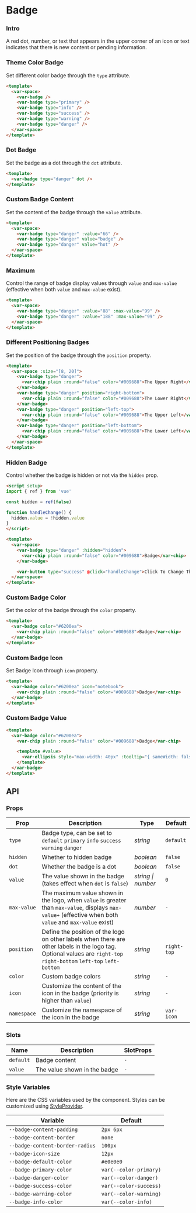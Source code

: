 # Badge

### Intro

A red dot, number, or text that appears in the upper corner of an icon or text indicates that there is new content or pending information.

### Theme Color Badge

Set different color badge through the `type` attribute.

```html
<template>
  <var-space>
    <var-badge />
    <var-badge type="primary" />
    <var-badge type="info" />
    <var-badge type="success" />
    <var-badge type="warning" />
    <var-badge type="danger" />
  </var-space>
</template>
```

### Dot Badge

Set the badge as a dot through the `dot` attribute.

```html
<template>
  <var-badge type="danger" dot />
</template>
```
### Custom Badge Content

Set the content of the badge through the `value` attribute.

```html
<template>
  <var-space>
    <var-badge type="danger" :value="66" />
    <var-badge type="danger" value="badge" />
    <var-badge type="danger" value="hot" />
  </var-space>
</template>
```
### Maximum

Control the range of badge display values through `value` and `max-value` (effective when both `value` and `max-value` exist).

```html
<template>
  <var-space>
    <var-badge type="danger" :value="88" :max-value="99" />
    <var-badge type="danger" :value="188" :max-value="99" />
  </var-space>
</template>
```

### Different Positioning Badges

Set the position of the badge through the `position` property.

```html
<template>
  <var-space :size="[8, 20]">
    <var-badge type="danger">
      <var-chip plain :round="false" color="#009688">The Upper Right</var-chip>
    </var-badge>
    <var-badge type="danger" position="right-bottom">
      <var-chip plain :round="false" color="#009688">The Lower Right</var-chip>
    </var-badge>
    <var-badge type="danger" position="left-top">
      <var-chip plain :round="false" color="#009688">The Upper Left</var-chip>
    </var-badge>
    <var-badge type="danger" position="left-bottom">
      <var-chip plain :round="false" color="#009688">The Lower Left</var-chip>
    </var-badge>
  </var-space>
</template>
```

### Hidden Badge

Control whether the badge is hidden or not via the `hidden` prop.

```html
<script setup>
import { ref } from 'vue'

const hidden = ref(false)

function handleChange() {
  hidden.value = !hidden.value
}
</script>

<template>
  <var-space>
    <var-badge type="danger" :hidden="hidden">
      <var-chip plain :round="false" color="#009688">Badge</var-chip>
    </var-badge>

    <var-button type="success" @click="handleChange">Click To Change The State</var-button>
  </var-space>
</template>
```

### Custom Badge Color

Set the color of the badge through the `color` property.

```html
<template>
  <var-badge color="#6200ea">
    <var-chip plain :round="false" color="#009688">Badge</var-chip>
  </var-badge>
</template>
```

### Custom Badge Icon

Set Badge Icon through `icon` property.

```html
<template>
  <var-badge color="#6200ea" icon="notebook">
    <var-chip plain :round="false" color="#009688">Badge</var-chip>
  </var-badge>
</template>
```

### Custom Badge Value

```html
<template>
  <var-badge color="#6200ea">
    <var-chip plain :round="false" color="#009688">Badge</var-chip>

    <template #value>
      <var-ellipsis style="max-width: 40px" :tooltip="{ sameWidth: false }">100000000</var-ellipsis>
    </template>
  </var-badge>
</template>
```

## API

### Props

| Prop | Description                                                                                                                                                          | Type | Default |
| --- |----------------------------------------------------------------------------------------------------------------------------------------------------------------------| --- | --- |
| `type` | Badge type, can be set to `default` `primary` `info` `success` `warning` `danger`                                                                                    | _string_ | `default` |
| `hidden` | Whether to hidden badge                                                                                                                                              | _boolean_ | `false` |
| `dot` | Whether the badge is a dot                                                                                                                                           | _boolean_ | `false`|
| `value` | The value shown in the badge (takes effect when `dot` is `false`)                                                                                                    | _string \| number_ | `0`|
| `max-value`| The maximum value shown in the logo, when `value` is greater than `max-value`, displays `max-value+` (effective when both `value` and `max-value` exist)             | _number_| `-` |
| `position` | Define the position of the logo on other labels when there are other labels in the logo tag. Optional values are `right-top` `right-bottom` `left-top` `left-bottom` | _string_ | `right-top` |
| `color` | Custom badge colors                                                                                                                                                  | _string_ | `-` |
| `icon` | Customize the content of the icon in the badge (priority is higher than `value`)                                                                                      | _string_ | `-` |
| `namespace`      | Customize the namespace of the icon in the badge | _string_ | `var-icon` |

### Slots

| Name | Description | SlotProps |
| --- | --- | --- |
| `default` |  Badge content | `-` |
| `value` | The value shown in the badge | `-` |

### Style Variables
Here are the CSS variables used by the component. Styles can be customized using [StyleProvider](#/en-US/style-provider).

| Variable | Default |
| --- | --- |
| `--badge-content-padding` | `2px 6px` |
| `--badge-content-border`| `none` |
| `--badge-content-border-radius`| `100px` |
| `--badge-icon-size` | `12px` |
| `--badge-default-color` | `#e0e0e0` |
| `--badge-primary-color` | `var(--color-primary)`|
| `--badge-danger-color` |  `var(--color-danger)`|
| `--badge-success-color` | `var(--color-success)`|
| `--badge-warning-color` |  `var(--color-warning)`|
| `--badge-info-color` | `var(--color-info)`|

